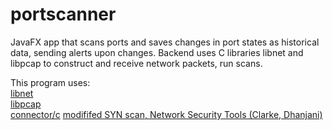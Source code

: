 # portscanner
JavaFX app that scans ports and saves changes in port states as historical data, sending alerts upon changes. Backend uses C libraries libnet and libpcap to construct and receive network packets, run scans.

This program uses:  
[libnet](https://github.com/sam-github/libnet)  
[libpcap](https://github.com/the-tcpdump-group/libpcap)     
[connector/c](https://dev.mysql.com/downloads/connector/c/) 
[modififed SYN scan, Network Security Tools (Clarke, Dhanjani)](books.gigatux.nl/mirror/networksecuritytools/0596007949/toc.html)
